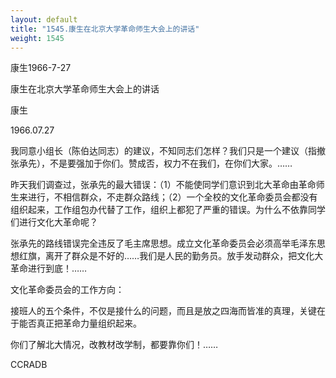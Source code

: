 ```yaml
---
layout: default
title: "1545.康生在北京大学革命师生大会上的讲话"
weight: 1545
---
```


康生1966-7-27

康生在北京大学革命师生大会上的讲话

康生

1966.07.27

我同意小组长（陈伯达同志）的建议，不知同志们怎样？我们只是一个建议（指撤张承先），不是要强加于你们。赞成否，权力不在我们，在你们大家。……

昨天我们调查过，张承先的最大错误：（1）不能使同学们意识到北大革命由革命师生来进行，不相信群众，不走群众路线；（2）一个全校的文化革命委员会都没有组织起来，工作组包办代替了工作，组织上都犯了严重的错误。为什么不依靠同学们进行文化大革命呢？

张承先的路线错误完全违反了毛主席思想。成立文化革命委员会必须高举毛泽东思想红旗，离开了群众是不好的……我们是人民的勤务员。放手发动群众，把文化大革命进行到底！……

文化革命委员会的工作方向：

接班人的五个条件，不仅是接什么的问题，而且是放之四海而皆准的真理，关键在于能否真正把革命力量组织起来。

你们了解北大情况，改教材改学制，都要靠你们！……

CCRADB

